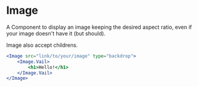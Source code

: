 # Image

A Component to display an image keeping the desired aspect ratio, even if your image doesn't have it (but should).

Image also accept childrens.

```jsx
<Image src="link/to/your/image" type="backdrop">
	<Image.Vail>
		<h1>Hello!</h1>
	</Image.Vail>
</Image>
```